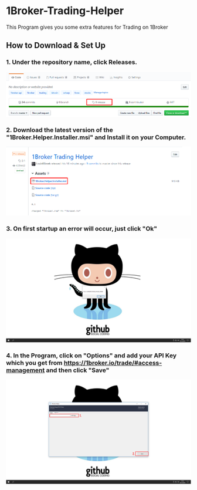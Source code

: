 # 1Broker-Trading-Helper

This Program gives you some extra features for Trading on 1Broker

## How to Download & Set Up


### 1. Under the repository name, click Releases. 
![alt text](https://raw.githubusercontent.com/LouisKlimek/1Broker-Trading-Helper/master/howToInstallScreenshots/1.png)

### 2. Download the latest version of the "1Broker.Helper.Installer.msi" and Install it on your Computer.
![alt text](https://raw.githubusercontent.com/LouisKlimek/1Broker-Trading-Helper/master/howToInstallScreenshots/2.png)

### 3. On first startup an error will occur, just click "Ok"
![alt text](https://raw.githubusercontent.com/LouisKlimek/1Broker-Trading-Helper/master/howToInstallScreenshots/3.png)

### 4. In the Program, click on "Options" and add your API Key which you get from https://1broker.io/trade/#access-management and then click "Save"
![alt text](https://raw.githubusercontent.com/LouisKlimek/1Broker-Trading-Helper/master/howToInstallScreenshots/4.png)


